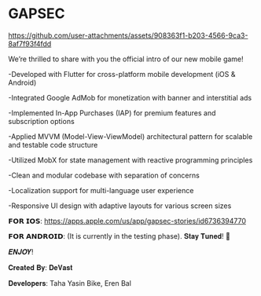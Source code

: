 # GAPSEC

https://github.com/user-attachments/assets/908363f1-b203-4566-9ca3-8af7f93f4fdd

We’re thrilled to share with you the official intro of our new mobile game!

-Developed with Flutter for cross-platform mobile development (iOS & Android)

-Integrated Google AdMob for monetization with banner and interstitial ads

-Implemented In-App Purchases (IAP) for premium features and subscription options

-Applied MVVM (Model-View-ViewModel) architectural pattern for scalable and testable code structure

-Utilized MobX for state management with reactive programming principles

-Clean and modular codebase with separation of concerns

-Localization support for multi-language user experience

-Responsive UI design with adaptive layouts for various screen sizes

𝗙𝗢𝗥 𝗜𝗢𝗦: https://apps.apple.com/us/app/gapsec-stories/id6736394770

𝗙𝗢𝗥 𝗔𝗡𝗗𝗥𝗢𝗜𝗗: (It is currently in the testing phase). 𝐒𝐭𝐚𝐲 𝐓𝐮𝐧𝐞𝐝! 🎯

𝑬𝑵𝑱𝑶𝒀!

𝐂𝐫𝐞𝐚𝐭𝐞𝐝 𝐁𝐲: 𝐃𝐞𝐕𝐚𝐬𝐭

𝐃𝐞𝐯𝐞𝐥𝐨𝐩𝐞𝐫𝐬: Taha Yasin Bike, Eren Bal
